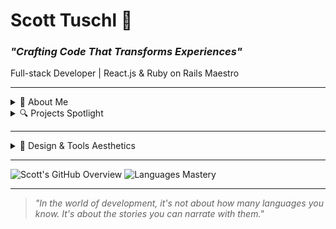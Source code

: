 # Scott Tuschl 🚀
### _"Crafting Code That Transforms Experiences"_

Full-stack Developer | React.js & Ruby on Rails Maestro

---

<details>
<summary>🧠 About Me</summary>

I believe in designing **digital experiences** that leave a lasting impression. I'm not just coding; I'm narrating stories, solving problems, and bridging gaps. 

Diving deep into:
- **Front-end**: HTML, CSS, JavaScript, React.js
- **Back-end**: Ruby on Rails, PostgreSQL
- **Testing**: Various robust application testing suites

**Connect with Me:**
- 🌍 [Portfolio](https://www.scott-tuschl.com)
- 🤝 [LinkedIn](https://www.linkedin.com/in/scott-tuschl)
- ✉️ [Email Me](mailto:scott-tuschl@comcast.net)
</details>

<details>
<summary>🔍 Projects Spotlight</summary>

From foundational web designs to intricate applications, my repository is a canvas of exploration, innovation, and growth. Every project carries a unique challenge and a tale of its own.

🔗 [Dive Deeper into My Projects](https://github.com/scott198989/Project-Repo-Links.git)
</details>

---

<details>
<summary>🎨 Design & Tools Aesthetics</summary>

I value the fusion of design and functionality, ensuring every project I tackle not only works seamlessly but also looks aesthetically pleasing. Here are some tools and technologies that empower me:

![](https://img.shields.io/badge/React.js-282C34?logo=react&logoColor=61DAFB)
![](https://img.shields.io/badge/Ruby-CC342D?logo=ruby&logoColor=white)
![](https://img.shields.io/badge/Rails-CC0000?logo=ruby-on-rails&logoColor=white)
![](https://img.shields.io/badge/PostgreSQL-336791?logo=postgresql&logoColor=white)
![](https://img.shields.io/badge/JavaScript-F7DF1E?logo=javascript&logoColor=black)
![Python](https://img.shields.io/badge/Python-3776AB?logo=python&logoColor=white)
![HTML5](https://img.shields.io/badge/HTML5-E34F26?logo=html5&logoColor=white)
![CSS3](https://img.shields.io/badge/CSS3-1572B6?logo=css3&logoColor=white)
![JavaScript](https://img.shields.io/badge/JavaScript-F7DF1E?logo=javascript&logoColor=black)
![Postman](https://img.shields.io/badge/Postman-FF6C37?logo=postman&logoColor=white)
![RSpec](https://img.shields.io/badge/RSpec-CC342D?logo=ruby&logoColor=white)
![Jest](https://img.shields.io/badge/Jest-C21325?logo=jest&logoColor=white)
</details>

---

![Scott's GitHub Overview](https://github-readme-stats.vercel.app/api?username=scott198989&show_icons=true&theme=slateorange)
![Languages Mastery](https://github-readme-stats.vercel.app/api/top-langs/?username=scott198989&layout=compact&theme=slateorange)

---

> _"In the world of development, it's not about how many languages you know. It's about the stories you can narrate with them."_

